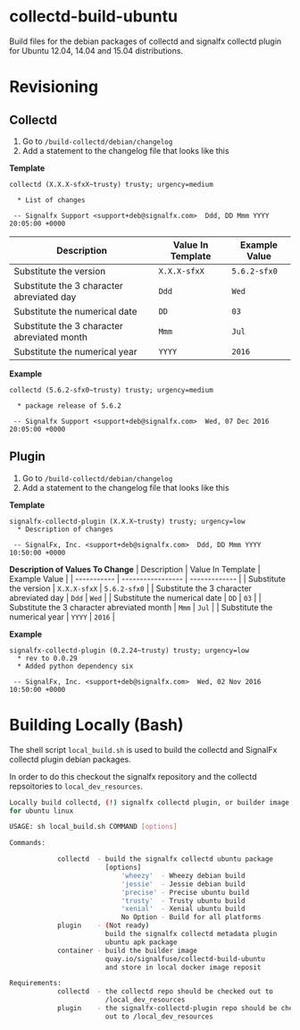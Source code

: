 collectd-build-ubuntu
=====================

Build files for the debian packages of collectd and signalfx collectd plugin for Ubuntu 12.04, 14.04 and 15.04 distributions.

# Revisioning

## Collectd
1. Go to `/build-collectd/debian/changelog`
2. Add a statement to the changelog file that looks like this

**Template**
```
collectd (X.X.X-sfxX~trusty) trusty; urgency=medium

  * List of changes

 -- Signalfx Support <support+deb@signalfx.com>  Ddd, DD Mmm YYYY 20:05:00 +0000
 ```

| Description | Value In Template | Example Value |
| ----------- | ----------------- | ------------- |
| Substitute the version | `X.X.X-sfxX` | `5.6.2-sfx0` |
| Substitute the 3 character abreviated day | `Ddd` | `Wed` |
| Substitute the numerical date | `DD` | `03` |
| Substitute the 3 character abreviated month | `Mmm` | `Jul` |
| Substitute the numerical year | `YYYY` | `2016` |

**Example**
```
collectd (5.6.2-sfx0~trusty) trusty; urgency=medium

  * package release of 5.6.2

 -- Signalfx Support <support+deb@signalfx.com>  Wed, 07 Dec 2016 20:05:00 +0000
 ```

## Plugin
1. Go to `/build-collectd/debian/changelog`
2. Add a statement to the changelog file that looks like this

**Template**
```
signalfx-collectd-plugin (X.X.X~trusty) trusty; urgency=low
  * Description of changes

 -- SignalFx, Inc. <support+deb@signalfx.com>  Ddd, DD Mmm YYYY 10:50:00 +0000
 ```

**Description of Values To Change**
| Description | Value In Template | Example Value |
| ----------- | ----------------- | ------------- |
| Substitute the version | `X.X.X-sfxX` | `5.6.2-sfx0` |
| Substitute the 3 character abreviated day | `Ddd` | `Wed` |
| Substitute the numerical date | `DD` | `03` |
| Substitute the 3 character abreviated month | `Mmm` | `Jul` |
| Substitute the numerical year | `YYYY` | `2016` |

**Example**
```
signalfx-collectd-plugin (0.2.24~trusty) trusty; urgency=low
  * rev to 0.0.29
  * Added python dependency six

 -- SignalFx, Inc. <support+deb@signalfx.com>  Wed, 02 Nov 2016 10:50:00 +0000
 ```


# Building Locally (Bash)
The shell script `local_build.sh` is used to build the collectd and SignalFx 
collectd plugin debian packages.

In order to do this checkout the signalfx repository and the collectd repsoitories
to `local_dev_resources`.

```bash
Locally build collectd, (!) signalfx collectd plugin, or builder image
for ubuntu linux

USAGE: sh local_build.sh COMMAND [options]

Commands:

            collectd  - build the signalfx collectd ubuntu package
                        [options]
                            'wheezy'  - Wheezy debian build
                            'jessie'  - Jessie debian build
                            'precise' - Precise ubuntu build
                            'trusty'  - Trusty ubuntu build
                            'xenial'  - Xenial ubuntu build
                            No Option - Build for all platforms
            plugin    - (Not ready)   
                        build the signalfx collectd metadata plugin
                        ubuntu apk package
            container - build the builder image
                        quay.io/signalfuse/collectd-build-ubuntu
                        and store in local docker image reposit

Requirements:
            collectd  - the collectd repo should be checked out to 
                        /local_dev_resources
            plugin    - the signalfx-collectd-plugin repo should be checked 
                        out to /local_dev_resources
```
